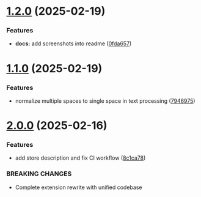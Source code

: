 # [1.2.0](https://github.com/the-homeless-god/chrome-bionic-reader/compare/v1.1.0...v1.2.0) (2025-02-19)


### Features

* **docs:** add screenshots into readme ([0fda657](https://github.com/the-homeless-god/chrome-bionic-reader/commit/0fda657d1692cc82146ae2ed0db3d440ed2b65da))

# [1.1.0](https://github.com/the-homeless-god/chrome-bionic-reader/compare/v1.0.0...v1.1.0) (2025-02-19)


### Features

* normalize multiple spaces to single space in text processing ([7946975](https://github.com/the-homeless-god/chrome-bionic-reader/commit/7946975513bacdd0eb2637991b203ea47a853620))

# [2.0.0](https://github.com/the-homeless-god/chrome-bionic-reader/compare/v1.0.0...v2.0.0) (2025-02-16)


### Features

* add store description and fix CI workflow ([8c1ca78](https://github.com/the-homeless-god/chrome-bionic-reader/commit/8c1ca78ed4f1bb3ea716337ff7379170337b6222))


### BREAKING CHANGES

* Complete extension rewrite with unified codebase
